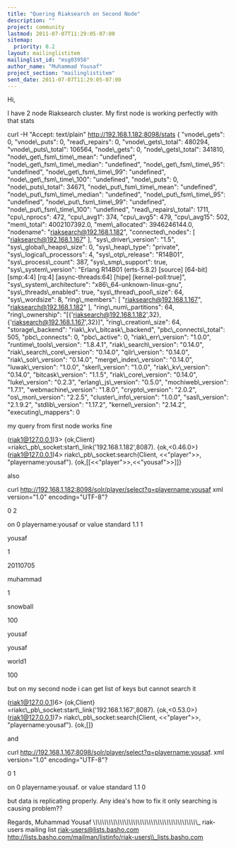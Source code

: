 ```yaml
---
title: "Quering Riaksearch on Second Node"
description: ""
project: community
lastmod: 2011-07-07T11:29:05-07:00
sitemap:
  priority: 0.2
layout: mailinglistitem
mailinglist_id: "msg03958"
author_name: "Muhammad Yousaf"
project_section: "mailinglistitem"
sent_date: 2011-07-07T11:29:05-07:00
---
```




Hi,

I have 2 node Riaksearch cluster. My first node is working perfectly with that 
stats

curl -H "Accept: text/plain" http://192.168.1.182:8098/stats
{
 "vnode\\_gets": 0,
 "vnode\\_puts": 0,
 "read\\_repairs": 0,
 "vnode\\_gets\\_total": 480294,
 "vnode\\_puts\\_total": 106564,
 "node\\_gets": 0,
 "node\\_gets\\_total": 341810,
 "node\\_get\\_fsm\\_time\\_mean": "undefined",
 "node\\_get\\_fsm\\_time\\_median": "undefined",
 "node\\_get\\_fsm\\_time\\_95": "undefined",
 "node\\_get\\_fsm\\_time\\_99": "undefined",
 "node\\_get\\_fsm\\_time\\_100": "undefined",
 "node\\_puts": 0,
 "node\\_puts\\_total": 34671,
 "node\\_put\\_fsm\\_time\\_mean": "undefined",
 "node\\_put\\_fsm\\_time\\_median": "undefined",
 "node\\_put\\_fsm\\_time\\_95": "undefined",
 "node\\_put\\_fsm\\_time\\_99": "undefined",
 "node\\_put\\_fsm\\_time\\_100": "undefined",
 "read\\_repairs\\_total": 1711,
 "cpu\\_nprocs": 472,
 "cpu\\_avg1": 374,
 "cpu\\_avg5": 479,
 "cpu\\_avg15": 502,
 "mem\\_total": 4002107392.0,
 "mem\\_allocated": 3946246144.0,
 "nodename": "riaksearch@192.168.1.182",
 "connected\\_nodes": [
 "riaksearch@192.168.1.167"
 ],
 "sys\\_driver\\_version": "1.5",
 "sys\\_global\\_heaps\\_size": 0,
 "sys\\_heap\\_type": "private",
 "sys\\_logical\\_processors": 4,
 "sys\\_otp\\_release": "R14B01",
 "sys\\_process\\_count": 387,
 "sys\\_smp\\_support": true,
 "sys\\_system\\_version": "Erlang R14B01 (erts-5.8.2) [source] [64-bit] 
[smp:4:4] [rq:4] [async-threads:64] [hipe] [kernel-poll:true]",
 "sys\\_system\\_architecture": "x86\\_64-unknown-linux-gnu",
 "sys\\_threads\\_enabled": true,
 "sys\\_thread\\_pool\\_size": 64,
 "sys\\_wordsize": 8,
 "ring\\_members": [
 "riaksearch@192.168.1.167",
 "riaksearch@192.168.1.182"
 ],
 "ring\\_num\\_partitions": 64,
 "ring\\_ownership": 
"[{'riaksearch@192.168.1.182',32},{'riaksearch@192.168.1.167',32}]",
 "ring\\_creation\\_size": 64,
 "storage\\_backend": "riak\\_kv\\_bitcask\\_backend",
 "pbc\\_connects\\_total": 505,
 "pbc\\_connects": 0,
 "pbc\\_active": 0,
 "riak\\_err\\_version": "1.0.0",
 "runtime\\_tools\\_version": "1.8.4.1",
 "riak\\_search\\_version": "0.14.0",
 "riak\\_search\\_core\\_version": "0.14.0",
 "qilr\\_version": "0.14.0",
 "riak\\_solr\\_version": "0.14.0",
 "merge\\_index\\_version": "0.14.0",
 "luwak\\_version": "1.0.0",
 "skerl\\_version": "1.0.0",
 "riak\\_kv\\_version": "0.14.0",
 "bitcask\\_version": "1.1.5",
 "riak\\_core\\_version": "0.14.0",
 "luke\\_version": "0.2.3",
 "erlang\\_js\\_version": "0.5.0",
 "mochiweb\\_version": "1.7.1",
 "webmachine\\_version": "1.8.0",
 "crypto\\_version": "2.0.2",
 "os\\_mon\\_version": "2.2.5",
 "cluster\\_info\\_version": "1.0.0",
 "sasl\\_version": "2.1.9.2",
 "stdlib\\_version": "1.17.2",
 "kernel\\_version": "2.14.2",
 "executing\\_mappers": 0

my query from first node works fine

(riak1@127.0.0.1)3&gt; {ok,Client} 
=riakc\\_pb\\_socket:start\\_link('192.168.1.182',8087).
{ok,&lt;0.46.0&gt;}
(riak1@127.0.0.1)4&gt; riakc\\_pb\\_socket:search(Client, &lt;&lt;"player"&gt;&gt;, 
"playername:yousaf"). 
{ok,[[&lt;&lt;"player"&gt;&gt;,&lt;&lt;"yousaf"&gt;&gt;]]}

also 

curl http://192.168.1.182:8098/solr/player/select?q=playername:yousaf
xml version="1.0" encoding="UTF-8"?


0
2

on
0
playername:yousaf
or
value
standard
1.1
1




yousaf
 
1
 
20110705
 
muhammad
 
1
 
snowball
 
100
 
yousaf
 
yousaf
 
world1
 
100
 






but on my second node i can get list of keys but cannot search it 

(riak1@127.0.0.1)6&gt; {ok,Client} 
=riakc\\_pb\\_socket:start\\_link('192.168.1.167',8087).
{ok,&lt;0.53.0&gt;}
(riak1@127.0.0.1)7&gt; riakc\\_pb\\_socket:search(Client, &lt;&lt;"player"&gt;&gt;, 
"playername:yousaf").
{ok,[]}

and 

curl http://192.168.1.167:8098/solr/player/select?q=playername:yousaf.
xml version="1.0" encoding="UTF-8"?


0
1

on
0
playername:yousaf.
or
value
standard
1.1
0






but data is replicating properly. Any idea's how to fix it only searching is 
causing problem??



Regards,
Muhammad Yousaf \\_\\_\\_\\_\\_\\_\\_\\_\\_\\_\\_\\_\\_\\_\\_\\_\\_\\_\\_\\_\\_\\_\\_\\_\\_\\_\\_\\_\\_\\_\\_\\_\\_\\_\\_\\_\\_\\_\\_\\_\\_\\_\\_\\_\\_\\_\\_
riak-users mailing list
riak-users@lists.basho.com
http://lists.basho.com/mailman/listinfo/riak-users\\_lists.basho.com

